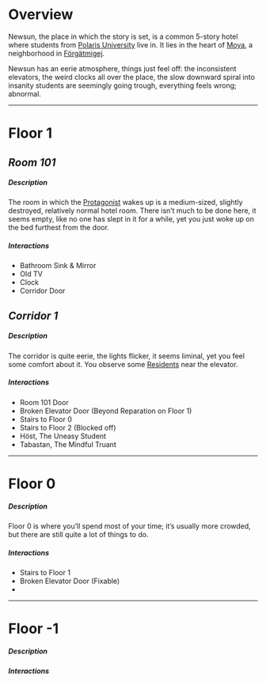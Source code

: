 # Overview
Newsun, the place in which the story is set, is a common 5-story hotel where students from [Polaris University](Polaris_University.md) live in. It lies in the heart of [Moya](Moya.md), a neighborhood in [Förgätmigej](Förgätmigej.md).

Newsun has an eerie atmosphere, things just feel off: the inconsistent elevators, the weird clocks all over the place, the slow downward spiral into insanity students are seemingly going trough, everything feels wrong; abnormal.

---
# **Floor 1**
## ***Room 101***

##### *Description*
The room in which the [Protagonist](Protagonist.md) wakes up is a medium-sized, slightly destroyed, relatively normal hotel room. There isn’t much to be done here, it seems empty, like no one has slept in it for a while, yet you just woke up on the bed furthest from the door.

##### *Interactions* 
- Bathroom Sink & Mirror
- Old TV
- Clock
- Corridor Door


## ***Corridor 1***

##### *Description*
The corridor is quite eerie, the lights flicker, it seems liminal, yet you feel some comfort about it. You observe some [Residents](Residents.md) near the elevator.

##### *Interactions* 
- Room 101 Door
- Broken Elevator Door (Beyond Reparation on Floor 1)
- Stairs to Floor 0
- Stairs to Floor 2 (Blocked off)
- Höst, The Uneasy Student
- Tabastan, The Mindful Truant


---
# **Floor 0**

##### *Description*
Floor 0 is where you’ll spend most of your time; it’s usually more crowded, but there are still quite a lot of things to do.

##### *Interactions*
- Stairs to Floor 1
- Broken Elevator Door (Fixable)
- 

---
# **Floor -1**

##### *Description*


##### *Interactions*